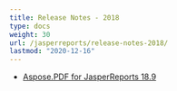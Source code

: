 ```yaml
---
title: Release Notes - 2018
type: docs
weight: 30
url: /jasperreports/release-notes-2018/
lastmod: "2020-12-16"
---
```


- [Aspose.PDF for JasperReports 18.9](/pdf/jasperreports/aspose-pdf-for-jasperreports-18-9/)
